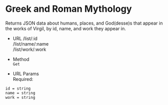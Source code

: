 # Greek and Roman Mythology

Returns JSON data about humans, places, and God(desse)s that appear in the works of Virgil, by id, name, and work they appear in.

- URL
  /list/:id  
  /list/name/:name  
  /list/work/:work  

- Method  
`Get`  

- URL Params  
Required:  
```
id = string  
name = string  
work = string
```  
